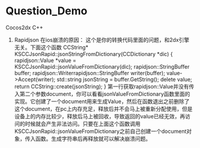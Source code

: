 # Question_Demo
Cocos2dx C++
1. Rapidjson 在ios崩溃的原因：
这个是你的转换代码里面的问题，和2dx引擎无关。下面这个函数
CCString* KSCCJsonRapid::jsonStringFromDictionary(CCDictionary *dic)
{
rapidjson::Value *value = KSCCJsonRapid::jsonValueFromDictionary(dic);
rapidjson::StringBuffer buffer;
rapidjson::Writerrapidjson::StringBuffer writer(buffer);
value->Accept(writer);
std::string jsonString = buffer.GetString();
delete value;
return CCString::create(jsonString);
}
第一行获取rapidjson::Value并没有传入第二个参数document，你可以看看jsonValueFromDictionary函数里面的实现。它创建了一个document用来生成Value，然后在函数退出之前删除了这个document，在pc上内存充足，释放后并不会马上被重新分配使用，但是设备上的内存比较少，释放后马上被回收，导致返回的value已经无效，再访问的时候就会产生非法访问。只要在上面这个函数调用KSCCJsonRapid::jsonValueFromDictionary之前自己创建一个document对象，传入函数。生成字符串后再释放就可以解决崩溃问题。
